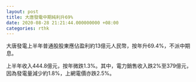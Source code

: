 ```yaml
---
layout: post
title: 大唐發電中期純利升69%
date: 2020-08-28 21:21:44.000000000 +08:00
categories: rthk
---
```


大唐發電上半年普通股股東應佔盈利約13億元人民幣，按年升69.4%，不派中期息。

上半年收入444.8億元，按年微跌1.3%。其中，電力銷售收入跌2%至379億元，因為發電量減少約1.8%，上網電價亦跌2.5%。
